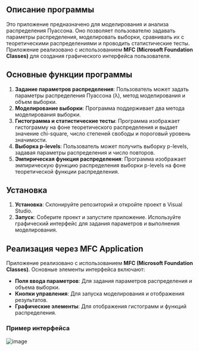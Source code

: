 ## Описание программы

Это приложение предназначено для моделирования и анализа распределения Пуассона. Оно позволяет пользователю задавать параметры распределения, моделировать выборки, сравнивать их с теоретическими распределениями и проводить статистические тесты. Приложение реализовано с использованием **MFC (Microsoft Foundation Classes)** для создания графического интерфейса пользователя.

## Основные функции программы

1. **Задание параметров распределения**: Пользователь может задать параметры распределения Пуассона (λ), метод моделирования и объем выборки.
2. **Моделирование выборки**: Программа поддерживает два метода моделирования выборки.
3. **Гистограмма и статистические тесты**: Программа изображает гистограмму на фоне теоретического распределения и выдает значение chi-square, число степеней свободы и пороговый уровень значимости.
4. **Выборка p-levels**: Пользователь может получить выборку p-levels, задавая параметры распределения и число повторов.
5. **Эмпирическая функция распределения**: Программа изображает эмпирическую функцию распределения выборки p-levels на фоне теоретической функции распределения.

## Установка

1. **Установка**: Склонируйте репозиторий и откройте проект в Visual Studio.
2. **Запуск**: Соберите проект и запустите приложение. Используйте графический интерфейс для задания параметров и выполнения моделирования.

## Реализация через MFC Application

Приложение реализовано с использованием **MFC (Microsoft Foundation Classes)**. Основные элементы интерфейса включают:

- **Поля ввода параметров**: Для задания параметров распределения и объема выборки.
- **Кнопки управления**: Для запуска моделирования и отображения результатов.
- **Графические элементы**: Для отображения гистограмм и функций распределения.

### Пример интерфейса

![image](https://github.com/user-attachments/assets/6e2a2a47-9ecf-45c2-afa8-4fc5a8b7f897)
